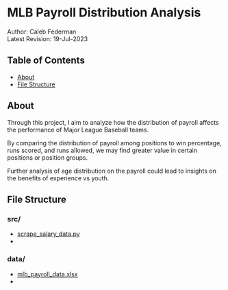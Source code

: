 # MLB Payroll Distribution Analysis

Author: Caleb Federman<br>
Latest Revision: 19-Jul-2023

## Table of Contents
- [About](#about)
- [File Structure](#file-structure)

## About

Through this project, I aim to analyze how the distribution of payroll affects the performance of Major League Baseball teams. 

By comparing the distribution of payroll among positions to win percentage, runs scored, and runs allowed, we may find greater value in certain positions or position groups. 

Further analysis of age distribution on the payroll could lead to insights on the benefits of experience vs youth.

## File Structure

### src/

 - <a href="https://github.com/calebfederman/mlb_payroll_distribution_analysis/blob/main/src/scrape_salary_data.py">scrape_salary_data.py</a>
 - 

### data/

- <a href="https://github.com/calebfederman/mlb_payroll_distribution_analysis/blob/main/data/mlb_payroll_data.xlsx">mlb_payroll_data.xlsx</a>
- 

